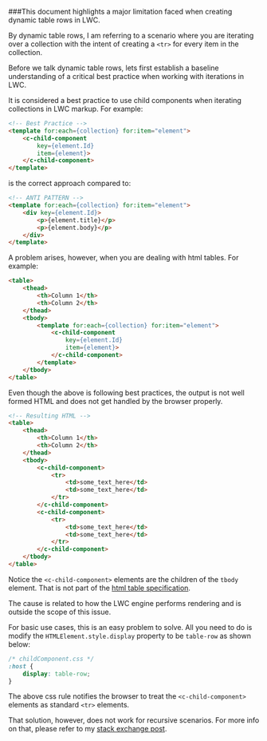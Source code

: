 ###This document highlights a major limitation faced when creating dynamic table rows in LWC.

By dynamic table rows, I am referring to a scenario where you are iterating over a collection with the intent of creating a `<tr>` for every item in the collection. 

Before we talk dynamic table rows, lets first establish a baseline understanding of a critical best practice when working with iterations in LWC. 

It is considered a best practice to use child components when iterating collections in LWC markup.
For example:

```html
<!-- Best Practice -->
<template for:each={collection} for:item="element">
    <c-child-component
        key={element.Id}
        item={element}>
    </c-child-component>
</template>
```
is the correct approach compared to:

```html
<!-- ANTI PATTERN -->
<template for:each={collection} for:item="element">
    <div key={element.Id}>
        <p>{element.title}</p>
        <p>{element.body}</p>
    </div>
</template>
```

A problem arises, however, when you are dealing with html tables. 
For example:

```html
<table>
    <thead>
        <th>Column 1</th>
        <th>Column 2</th>
    </thead>
    <tbody>
        <template for:each={collection} for:item="element">
            <c-child-component
                key={element.Id}
                item={element}>
            </c-child-component>
        </template>
    </tbody>
</table>
```
Even though the above is following best practices, the output is not well formed HTML and does not get handled by the browser properly.
```html
<!-- Resulting HTML -->
<table>
    <thead>
        <th>Column 1</th>
        <th>Column 2</th>
    </thead>
    <tbody>
        <c-child-component>
            <tr>
                <td>some_text_here</td>
                <td>some_text_here</td>
            </tr>
        </c-child-component>
        <c-child-component>
            <tr>
                <td>some_text_here</td>
                <td>some_text_here</td>
            </tr>
        </c-child-component>
    </tbody>
</table>
```
Notice the `<c-child-component>` elements are the children of the `tbody` element. That is not part of the [html table specification](https://html.spec.whatwg.org/multipage/tables.html#the-table-element).

The cause is related to how the LWC engine performs rendering and is outside the scope of this issue. 

For basic use cases, this is an easy problem to solve. All you need to do is modify the `HTMLElement.style.display` property to be `table-row` as shown below:

```css
/* childComponent.css */
:host {
    display: table-row;
}
```

The above css rule notifies the browser to treat the `<c-child-component>` elements as standard `<tr>` elements.

That solution, however, does not work for recursive scenarios. For more info on that, please refer to my [stack exchange post](https://salesforce.stackexchange.com/questions/399873/lwc-table-with-dynamic-rows-from-tree-data).